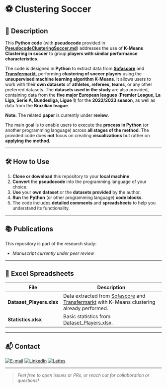 # ⚽ Clustering Soccer

## 📝 Description

This **Python code** (with **pseudocode** provided in [**PseudocodeClusteringSoccer.md**](PseudocodeClusteringSoccer.md)) addresses the use of **K-Means Clustering in soccer** to group **players with similar performance characteristics**.

The code is designed in **Python** to extract data from [**Sofascore**](https://sofascore.com/) and [**Transfermarkt**](https://www.transfermarkt.com/), performing **clustering of soccer players** using the **unsupervised machine learning algorithm K-Means**. It allows users to work with their **own datasets** of **athletes, referees, teams**, or any other preferred datasets. The **datasets used in the study** are also provided, containing data from the **five major European leagues** (**Premier League, La Liga, Serie A, Bundesliga, Ligue 1**) for the **2022/2023 season**, as well as data from the **Brazilian league**.

**Note:** The related **paper** is currently under **review**.

The main goal is to enable users to execute the **process in Python** (or another programming language) across **all stages of the method**. The provided code does **not** focus on creating **visualizations** but rather on **applying the method**.

---

## 🛠️ How to Use

1. **Clone or download** this repository to your **local machine**.  
2. **Convert** the **pseudocode** into the programming language of your choice.  
3. **Use** your **own dataset** or the **datasets provided** by the author.  
4. **Run** the **Python** (or other programming language) **code blocks**.  
5. The code includes **detailed comments** and **spreadsheets** to help you understand its functionality.  

---

## 📚 Publications

This repository is part of the research study:

-  *Manuscript currently under peer review*

---

## 📁 Excel Spreadsheets

| File                   | Description                                                                           |
|------------------------|---------------------------------------------------------------------------------------|
| **Dataset_Players.xlsx** | Data extracted from [Sofascore](https://sofascore.com/) and [Transfermarkt](https://www.transfermarkt.com/) with K-Means clustering already performed. |
| **Statistics.xlsx**      | Basic statistics from [Dataset_Players.xlsx](Dataset_Players.xlsx).                  |

---

## 📬 Contact

<a href="mailto:matheusc_pereira@hotmail.com"><img src="https://img.shields.io/badge/E--mail-0078D4?style=for-the-badge&logo=microsoft-outlook&logoColor=white" alt="E-mail"/></a>
<a href="https://www.linkedin.com/in/matheuscostapereira/"><img src="https://img.shields.io/badge/LinkedIn-0A66C2?style=for-the-badge&logo=linkedin&logoColor=white" alt="LinkedIn"/></a>
<a href="https://lattes.cnpq.br/7025666927284220"><img src="https://img.shields.io/badge/Lattes-4169E1?style=for-the-badge&logoColor=white" alt="Lattes"/></a>

---

> _Feel free to open issues or PRs, or reach out for collaboration or questions!_
